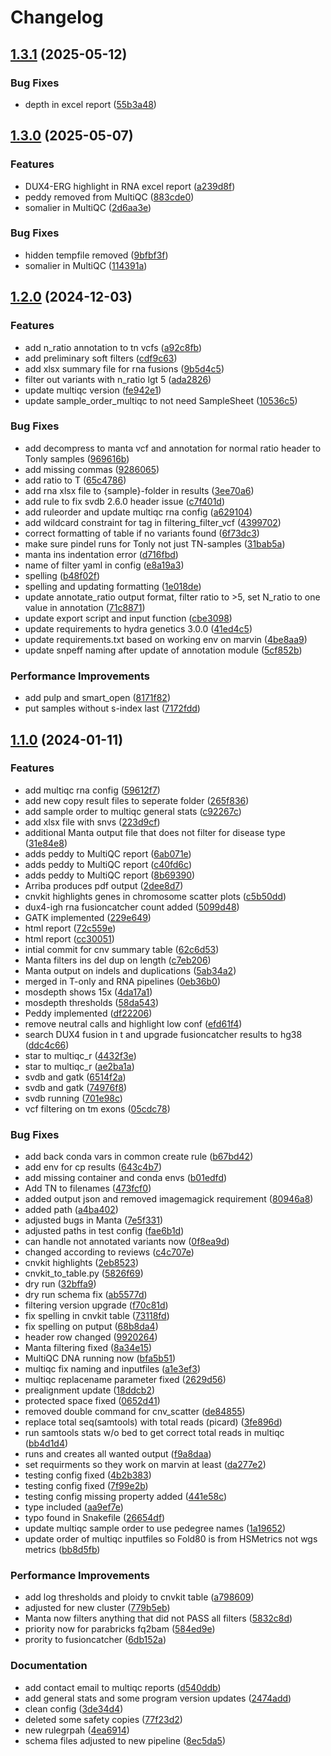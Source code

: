 # Changelog

## [1.3.1](https://github.com/clinical-genomics-uppsala/fluffy_hematology_wgs/compare/v1.3.0...v1.3.1) (2025-05-12)


### Bug Fixes

* depth in excel report ([55b3a48](https://github.com/clinical-genomics-uppsala/fluffy_hematology_wgs/commit/55b3a4813a3b2aa6f488067ea06d2129bc741597))

## [1.3.0](https://github.com/clinical-genomics-uppsala/fluffy_hematology_wgs/compare/v1.2.0...v1.3.0) (2025-05-07)


### Features

* DUX4-ERG highlight in RNA excel report ([a239d8f](https://github.com/clinical-genomics-uppsala/fluffy_hematology_wgs/commit/a239d8fa723089232a8b11119a1e5f9b6f83099e))
* peddy removed from MultiQC ([883cde0](https://github.com/clinical-genomics-uppsala/fluffy_hematology_wgs/commit/883cde05cda35d6b9e82adbe11dc995065781667))
* somalier in MultiQC ([2d6aa3e](https://github.com/clinical-genomics-uppsala/fluffy_hematology_wgs/commit/2d6aa3ed7ed50ee9fa5610b1fb53a8f58f3571c1))


### Bug Fixes

* hidden tempfile removed ([9bfbf3f](https://github.com/clinical-genomics-uppsala/fluffy_hematology_wgs/commit/9bfbf3f518b6d1df82f01d863fb9a426286ed539))
* somalier in MultiQC ([114391a](https://github.com/clinical-genomics-uppsala/fluffy_hematology_wgs/commit/114391a3df914325a8ce0c923ebed326c468d270))

## [1.2.0](https://github.com/clinical-genomics-uppsala/fluffy_hematology_wgs/compare/v1.1.0...v1.2.0) (2024-12-03)


### Features

* add n_ratio annotation to tn vcfs ([a92c8fb](https://github.com/clinical-genomics-uppsala/fluffy_hematology_wgs/commit/a92c8fb0abaf0ef0039f02605ee5604e506a2027))
* add preliminary soft filters ([cdf9c63](https://github.com/clinical-genomics-uppsala/fluffy_hematology_wgs/commit/cdf9c63ac5d4e6fe0f52d49eac4c09db72f54a41))
* add xlsx summary file for rna fusions ([9b5d4c5](https://github.com/clinical-genomics-uppsala/fluffy_hematology_wgs/commit/9b5d4c52d09e42c8bb2262f14ad6773885e09dd9))
* filter out variants with n_ratio lgt 5 ([ada2826](https://github.com/clinical-genomics-uppsala/fluffy_hematology_wgs/commit/ada2826d6aa45790e82f6c975f23ad33cc1e3f3e))
* update multiqc version ([fe942e1](https://github.com/clinical-genomics-uppsala/fluffy_hematology_wgs/commit/fe942e1db279442d6db84a6e09d25da42850420a))
* update sample_order_multiqc to not need SampleSheet ([10536c5](https://github.com/clinical-genomics-uppsala/fluffy_hematology_wgs/commit/10536c5cda5dddb7f062cab017a8d8f2bd6c3b19))


### Bug Fixes

* add decompress to manta vcf and annotation for normal ratio header to Tonly samples ([969616b](https://github.com/clinical-genomics-uppsala/fluffy_hematology_wgs/commit/969616b3a1536c0901d47aba96e03f6e8b915658))
* add missing commas ([9286065](https://github.com/clinical-genomics-uppsala/fluffy_hematology_wgs/commit/928606504db97582804016f397666fefe6edd0f5))
* add ratio to T ([65c4786](https://github.com/clinical-genomics-uppsala/fluffy_hematology_wgs/commit/65c47863fc38bf427d015900ad88c7f684ab85cd))
* add rna xlsx file to {sample}-folder in results ([3ee70a6](https://github.com/clinical-genomics-uppsala/fluffy_hematology_wgs/commit/3ee70a6c4e6f459eed510a7fadf1d9406ddac954))
* add rule to fix svdb 2.6.0 header issue ([c7f401d](https://github.com/clinical-genomics-uppsala/fluffy_hematology_wgs/commit/c7f401d43b15924b9eb83d2de512f9d4321ce91b))
* add ruleorder and update multiqc rna config ([a629104](https://github.com/clinical-genomics-uppsala/fluffy_hematology_wgs/commit/a6291041d00d90d53cd84aa730df0fe1034de7db))
* add wildcard constraint for tag in filtering_filter_vcf ([4399702](https://github.com/clinical-genomics-uppsala/fluffy_hematology_wgs/commit/4399702ade3c61240a1f855108883f07546d4542))
* correct formatting of table if no variants found ([6f73dc3](https://github.com/clinical-genomics-uppsala/fluffy_hematology_wgs/commit/6f73dc338af9850bbdbb438aeb4691e7083ae920))
* make sure pindel runs for Tonly not just TN-samples ([31bab5a](https://github.com/clinical-genomics-uppsala/fluffy_hematology_wgs/commit/31bab5abf9d7454cdd05e69bf54e06b37553d095))
* manta ins indentation error ([d716fbd](https://github.com/clinical-genomics-uppsala/fluffy_hematology_wgs/commit/d716fbd7c4803a8139fea83ba6d71e0a77f8f025))
* name of filter yaml in config ([e8a19a3](https://github.com/clinical-genomics-uppsala/fluffy_hematology_wgs/commit/e8a19a3020c487e69ad2e4f280e3ba6929560cd5))
* spelling ([b48f02f](https://github.com/clinical-genomics-uppsala/fluffy_hematology_wgs/commit/b48f02fdebaf7f5418d446e467d17cd36732207d))
* spelling and updating formatting ([1e018de](https://github.com/clinical-genomics-uppsala/fluffy_hematology_wgs/commit/1e018de1e382d36bf1e77e4ef83a2896b1fb76ac))
* update annotate_ratio output format, filter ratio to &gt;5, set N_ratio to one value in annotation ([71c8871](https://github.com/clinical-genomics-uppsala/fluffy_hematology_wgs/commit/71c8871d2d11f388f13f9381e2fce6aea76c3c9c))
* update export script and input function ([cbe3098](https://github.com/clinical-genomics-uppsala/fluffy_hematology_wgs/commit/cbe3098589a89c955877dba3a02918d73fdf1cdd))
* update requirements to hydra genetics 3.0.0 ([41ed4c5](https://github.com/clinical-genomics-uppsala/fluffy_hematology_wgs/commit/41ed4c547fc2069bbe95aa31bb71faf1373840f2))
* update requirements.txt based on working env on marvin ([4be8aa9](https://github.com/clinical-genomics-uppsala/fluffy_hematology_wgs/commit/4be8aa9a5e328d1fd64b7e613541f0e6a7ef2360))
* update snpeff naming after update of annotation module ([5cf852b](https://github.com/clinical-genomics-uppsala/fluffy_hematology_wgs/commit/5cf852bc8fcdf26bcf26bfecb3d497dc0084356e))


### Performance Improvements

* add pulp and smart_open ([8171f82](https://github.com/clinical-genomics-uppsala/fluffy_hematology_wgs/commit/8171f827e1aa0fa4c8a98b3eab08fb462b79b606))
* put samples without s-index last ([7172fdd](https://github.com/clinical-genomics-uppsala/fluffy_hematology_wgs/commit/7172fdd30441f373da0d29cd93a84fe418ae2b16))

## [1.1.0](https://www.github.com/clinical-genomics-uppsala/fluffy_hematology_wgs/compare/v1.0.1...v1.1.0) (2024-01-11)


### Features

* add multiqc rna config ([59612f7](https://www.github.com/clinical-genomics-uppsala/fluffy_hematology_wgs/commit/59612f7dd59528b06ad290dd266861b15f1c6291))
* add new copy result files to seperate folder ([265f836](https://www.github.com/clinical-genomics-uppsala/fluffy_hematology_wgs/commit/265f83623b89083d85c286216155a7f1e705114d))
* add sample order to multiqc general stats ([c92267c](https://www.github.com/clinical-genomics-uppsala/fluffy_hematology_wgs/commit/c92267caee84752228c399f358cfe467d1e9d46b))
* add xlsx file with snvs ([223d9cf](https://www.github.com/clinical-genomics-uppsala/fluffy_hematology_wgs/commit/223d9cfc471303c290fb223f08acd7386e37c032))
* additional Manta output file that does not filter for disease type ([31e84e8](https://www.github.com/clinical-genomics-uppsala/fluffy_hematology_wgs/commit/31e84e8203555e6e4d8e17775cf10798042ee129))
* adds peddy to MultiQC report ([6ab071e](https://www.github.com/clinical-genomics-uppsala/fluffy_hematology_wgs/commit/6ab071e8c2db8c1e09155fe06e9abe0a5b968e7e))
* adds peddy to MultiQC report ([c40fd6c](https://www.github.com/clinical-genomics-uppsala/fluffy_hematology_wgs/commit/c40fd6c07ac76373a162bde74274414b7a1b2aba))
* adds peddy to MultiQC report ([8b69390](https://www.github.com/clinical-genomics-uppsala/fluffy_hematology_wgs/commit/8b6939075a7956d5f1b8ea6888ee22b6fa8fa80a))
* Arriba produces pdf output ([2dee8d7](https://www.github.com/clinical-genomics-uppsala/fluffy_hematology_wgs/commit/2dee8d7f4f28ac8464661f1f8ae499a5b3a84ed0))
* cnvkit highlights genes in chromosome scatter plots ([c5b50dd](https://www.github.com/clinical-genomics-uppsala/fluffy_hematology_wgs/commit/c5b50dd45a010f60ab3d68aa8d3c9eec1006f0fd))
* dux4-igh rna fusioncatcher count added ([5099d48](https://www.github.com/clinical-genomics-uppsala/fluffy_hematology_wgs/commit/5099d48be675fa4e1d2a32dd5574fa4b3020e022))
* GATK implemented ([229e649](https://www.github.com/clinical-genomics-uppsala/fluffy_hematology_wgs/commit/229e6498182a3d65bfc1bf7e2e80cd91fa515b6a))
* html report ([72c559e](https://www.github.com/clinical-genomics-uppsala/fluffy_hematology_wgs/commit/72c559e5d94a9d5ab65c329e3f5e2181c478c2cb))
* html report ([cc30051](https://www.github.com/clinical-genomics-uppsala/fluffy_hematology_wgs/commit/cc3005158876e3c068c209dc864ab0620a8ec89a))
* intial commit for cnv summary table ([62c6d53](https://www.github.com/clinical-genomics-uppsala/fluffy_hematology_wgs/commit/62c6d533e94b571e0d006807636a6e7cc65380e4))
* Manta filters ins del dup on length ([c7eb206](https://www.github.com/clinical-genomics-uppsala/fluffy_hematology_wgs/commit/c7eb206f7403ce8d026e17ed4c9896ac317b9151))
* Manta output on indels and duplications ([5ab34a2](https://www.github.com/clinical-genomics-uppsala/fluffy_hematology_wgs/commit/5ab34a2a1995c141f8816a1db11e1362f270b684))
* merged in T-only and RNA pipelines ([0eb36b0](https://www.github.com/clinical-genomics-uppsala/fluffy_hematology_wgs/commit/0eb36b05ab41c6b1bec71f97a489cd16dcb1cb35))
* mosdepth shows 15x ([4da17a1](https://www.github.com/clinical-genomics-uppsala/fluffy_hematology_wgs/commit/4da17a1824ed0cf5311a130340744147a9e0e157))
* mosdepth thresholds ([58da543](https://www.github.com/clinical-genomics-uppsala/fluffy_hematology_wgs/commit/58da54316fd4299c9f613fc1eefb98ace58ee043))
* Peddy implemented ([df22206](https://www.github.com/clinical-genomics-uppsala/fluffy_hematology_wgs/commit/df22206f88e4551e3852b08380b43e607569345c))
* remove neutral calls and highlight low conf ([efd61f4](https://www.github.com/clinical-genomics-uppsala/fluffy_hematology_wgs/commit/efd61f4230482462932a7b1e7bd165fc6a16e06f))
* search DUX4 fusion in t and upgrade fusioncatcher results to hg38 ([ddc4c66](https://www.github.com/clinical-genomics-uppsala/fluffy_hematology_wgs/commit/ddc4c66dfda3bc90a258f0040383b720b005e1ce))
* star to multiqc_r ([4432f3e](https://www.github.com/clinical-genomics-uppsala/fluffy_hematology_wgs/commit/4432f3e8b527c1f4cb1b6302942f09101fb05513))
* star to multiqc_r ([ae2ba1a](https://www.github.com/clinical-genomics-uppsala/fluffy_hematology_wgs/commit/ae2ba1af26f65fa99d87f665d2588e19852bc2c6))
* svdb and gatk ([6514f2a](https://www.github.com/clinical-genomics-uppsala/fluffy_hematology_wgs/commit/6514f2a64ec14cee40df09d23a20ffde424f202c))
* svdb and gatk ([74976f8](https://www.github.com/clinical-genomics-uppsala/fluffy_hematology_wgs/commit/74976f87ed0bc0d6b8efb4669d08d83b7e30229f))
* svdb running ([701e98c](https://www.github.com/clinical-genomics-uppsala/fluffy_hematology_wgs/commit/701e98c1191fb1ea25b4891b1e775d022ddb85c7))
* vcf filtering on tm exons ([05cdc78](https://www.github.com/clinical-genomics-uppsala/fluffy_hematology_wgs/commit/05cdc78fa4e16f5e623708e41a032524462df2dc))


### Bug Fixes

* add back conda vars in common create rule ([b67bd42](https://www.github.com/clinical-genomics-uppsala/fluffy_hematology_wgs/commit/b67bd428a3dac59cc34ef8eb62298869b69805a1))
* add env for cp results ([643c4b7](https://www.github.com/clinical-genomics-uppsala/fluffy_hematology_wgs/commit/643c4b79ce9bbe6dc151b5267eb7c69e36e96239))
* add missing container and conda envs ([b01edfd](https://www.github.com/clinical-genomics-uppsala/fluffy_hematology_wgs/commit/b01edfd8e6ade0e5ecf32c0297167c48bc9c5d10))
* Add TN to filenames ([473fcf0](https://www.github.com/clinical-genomics-uppsala/fluffy_hematology_wgs/commit/473fcf0af8cbaf28ce096648c469c7df04d657d9))
* added output json and removed imagemagick requirement ([80946a8](https://www.github.com/clinical-genomics-uppsala/fluffy_hematology_wgs/commit/80946a89be73df29ab6c34a54e55c5a171f475b6))
* added path ([a4ba402](https://www.github.com/clinical-genomics-uppsala/fluffy_hematology_wgs/commit/a4ba4025e4803157c34f4eb6c982baa6de854757))
* adjusted bugs in Manta ([7e5f331](https://www.github.com/clinical-genomics-uppsala/fluffy_hematology_wgs/commit/7e5f331fddf6fd19ded0643dae393fdcb1353280))
* adjusted paths in test config ([fae6b1d](https://www.github.com/clinical-genomics-uppsala/fluffy_hematology_wgs/commit/fae6b1d048a36ac9a19311af2b1b7097302f698b))
* can handle not annotated variants now ([0f8ea9d](https://www.github.com/clinical-genomics-uppsala/fluffy_hematology_wgs/commit/0f8ea9d88b5226bedf23952e4a0ca4074b4af155))
* changed according to reviews ([c4c707e](https://www.github.com/clinical-genomics-uppsala/fluffy_hematology_wgs/commit/c4c707e5c36fbdd14451a1dd695ca4d9848dbc43))
* cnvkit highlights ([2eb8523](https://www.github.com/clinical-genomics-uppsala/fluffy_hematology_wgs/commit/2eb85231f2a0524f401de7204b2df0b13f920058))
* cnvkit_to_table.py ([5826f69](https://www.github.com/clinical-genomics-uppsala/fluffy_hematology_wgs/commit/5826f69cbb0f5d58a7609871c74919fb9bb9f603))
* dry run ([32bffa9](https://www.github.com/clinical-genomics-uppsala/fluffy_hematology_wgs/commit/32bffa906d4466ea0872e47bf0bc79d7739d24b8))
* dry run schema fix ([ab5577d](https://www.github.com/clinical-genomics-uppsala/fluffy_hematology_wgs/commit/ab5577d1969ab48184c45a43172fee94ea343c81))
* filtering version upgrade ([f70c81d](https://www.github.com/clinical-genomics-uppsala/fluffy_hematology_wgs/commit/f70c81dfb2952ed61d0d7f52aa5b5efee701f316))
* fix spelling in cnvkit table ([73118fd](https://www.github.com/clinical-genomics-uppsala/fluffy_hematology_wgs/commit/73118fd97318465a8c97ce1cc9d25922c26024a1))
* fix spelling on putput ([68b8da4](https://www.github.com/clinical-genomics-uppsala/fluffy_hematology_wgs/commit/68b8da4a9cf9b084aba7fc63d537b31a16c67b18))
* header row changed ([9920264](https://www.github.com/clinical-genomics-uppsala/fluffy_hematology_wgs/commit/9920264fe662f1388b0f3eeaf3c19d1a3464d0fd))
* Manta filtering fixed ([8a34e15](https://www.github.com/clinical-genomics-uppsala/fluffy_hematology_wgs/commit/8a34e15210f52f2458db9ab13371c7737f7332bb))
* MultiQC DNA running now ([bfa5b51](https://www.github.com/clinical-genomics-uppsala/fluffy_hematology_wgs/commit/bfa5b51fe68ac3fce34fd2e8d9c514c186bec2f2))
* multiqc fix naming and inputfiles ([a1e3ef3](https://www.github.com/clinical-genomics-uppsala/fluffy_hematology_wgs/commit/a1e3ef34cd37669442470f9cf3d388d092f449db))
* multiqc replacename parameter fixed ([2629d56](https://www.github.com/clinical-genomics-uppsala/fluffy_hematology_wgs/commit/2629d564cf230c77d78204bc3d63d62ce03e0a94))
* prealignment update ([18ddcb2](https://www.github.com/clinical-genomics-uppsala/fluffy_hematology_wgs/commit/18ddcb24734a5163e36efd392db3066ce0fe1186))
* protected space fixed ([0652d41](https://www.github.com/clinical-genomics-uppsala/fluffy_hematology_wgs/commit/0652d41937f5b45c9b7b67c984e6701853394447))
* removed double command for cnv_scatter ([de84855](https://www.github.com/clinical-genomics-uppsala/fluffy_hematology_wgs/commit/de84855e9c6927c8cc36b6085fd5d8a5dd628d12))
* replace total seq(samtools) with total reads (picard) ([3fe896d](https://www.github.com/clinical-genomics-uppsala/fluffy_hematology_wgs/commit/3fe896dd49a17e0927e7322f794ed6e99901838a))
* run samtools stats w/o bed to get correct total reads in multiqc ([bb4d1d4](https://www.github.com/clinical-genomics-uppsala/fluffy_hematology_wgs/commit/bb4d1d4fb54507491eab66a35c707dc7701c4943))
* runs and creates all wanted output ([f9a8daa](https://www.github.com/clinical-genomics-uppsala/fluffy_hematology_wgs/commit/f9a8daa108f536db501e6d5eac69daddd2bb1207))
* set requirments so they work on marvin at least ([da277e2](https://www.github.com/clinical-genomics-uppsala/fluffy_hematology_wgs/commit/da277e29e24feb5c017f57b603ac9cda16bb09eb))
* testing config fixed ([4b2b383](https://www.github.com/clinical-genomics-uppsala/fluffy_hematology_wgs/commit/4b2b383f36d5f5df7c9c06c7ea1fe42b9f79da7c))
* testing config fixed ([7f99e2b](https://www.github.com/clinical-genomics-uppsala/fluffy_hematology_wgs/commit/7f99e2b7afc44f98ca8cbb42f6c74cd3d875ab03))
* testing config missing property added ([441e58c](https://www.github.com/clinical-genomics-uppsala/fluffy_hematology_wgs/commit/441e58cac7d262803c7b84942a71e1d5c8423f37))
* type included ([aa9ef7e](https://www.github.com/clinical-genomics-uppsala/fluffy_hematology_wgs/commit/aa9ef7e7cf6cb17b7a0a3e631caf4bd6d2e7d381))
* typo found in Snakefile ([26654df](https://www.github.com/clinical-genomics-uppsala/fluffy_hematology_wgs/commit/26654df48060185d8dcd4da40c0a417452aaf48b))
* update multiqc sample order to use pedegree names ([1a19652](https://www.github.com/clinical-genomics-uppsala/fluffy_hematology_wgs/commit/1a19652bcb836c6d6b77057c0014d43de37f2103))
* update order of multiqc inputfiles so Fold80 is from HSMetrics not wgs metrics ([bb8d5fb](https://www.github.com/clinical-genomics-uppsala/fluffy_hematology_wgs/commit/bb8d5fb724e61f27027e1398995a7c64a2f14e61))


### Performance Improvements

* add log thresholds and ploidy to cnvkit table ([a798609](https://www.github.com/clinical-genomics-uppsala/fluffy_hematology_wgs/commit/a7986090a245b323d550fca186d75407f56d0c3f))
* adjusted for new cluster ([779b5eb](https://www.github.com/clinical-genomics-uppsala/fluffy_hematology_wgs/commit/779b5eb7a0a4a8fd912e711eba7972165c374a84))
* Manta now filters anything that did not PASS all filters ([5832c8d](https://www.github.com/clinical-genomics-uppsala/fluffy_hematology_wgs/commit/5832c8d10f783a88fd8e5c4cedc1d73be4165331))
* priority now for parabricks fq2bam ([584ed9e](https://www.github.com/clinical-genomics-uppsala/fluffy_hematology_wgs/commit/584ed9e88233939aafb484c79c43a95d0e08c885))
* prority to fusioncatcher ([6db152a](https://www.github.com/clinical-genomics-uppsala/fluffy_hematology_wgs/commit/6db152a77dacb6be730cd20a2d3e5f99a2bfd3fa))


### Documentation

* add contact email to multiqc reports ([d540ddb](https://www.github.com/clinical-genomics-uppsala/fluffy_hematology_wgs/commit/d540ddb7ea2f9a6940ccf309fc57855f1ae51072))
* add general stats and some program version updates ([2474add](https://www.github.com/clinical-genomics-uppsala/fluffy_hematology_wgs/commit/2474addd3bbd1408857b8ecf60681dccea48a378))
* clean config ([3de34d4](https://www.github.com/clinical-genomics-uppsala/fluffy_hematology_wgs/commit/3de34d48e4d927dedfb008b7932d33b69fb72b4f))
* deleted some safety copies ([77f23d2](https://www.github.com/clinical-genomics-uppsala/fluffy_hematology_wgs/commit/77f23d2c0508637b58e2a9eff9467d75c3f9925f))
* new rulegrpah ([4ea6914](https://www.github.com/clinical-genomics-uppsala/fluffy_hematology_wgs/commit/4ea691462b0f4ab1e4b686aba31ba5748ae41b39))
* schema files adjusted to new pipeline ([8ec5da5](https://www.github.com/clinical-genomics-uppsala/fluffy_hematology_wgs/commit/8ec5da5c23f021558332034c966ce4219e9553c4))
